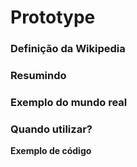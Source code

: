 # Prototype

### Definição da Wikipedia

### Resumindo

### Exemplo do mundo real

### Quando utilizar?

**Exemplo de código**